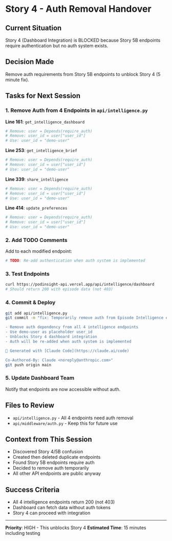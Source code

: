 # Story 4 - Auth Removal Handover

## Current Situation
Story 4 (Dashboard Integration) is BLOCKED because Story 5B endpoints require authentication but no auth system exists.

## Decision Made
Remove auth requirements from Story 5B endpoints to unblock Story 4 (5 minute fix).

## Tasks for Next Session

### 1. Remove Auth from 4 Endpoints in `api/intelligence.py`

**Line 161**: `get_intelligence_dashboard`
```python
# Remove: user = Depends(require_auth)
# Remove: user_id = user["user_id"] 
# Use: user_id = "demo-user"
```

**Line 253**: `get_intelligence_brief`
```python
# Remove: user = Depends(require_auth)
# Remove: user_id = user["user_id"]
# Use: user_id = "demo-user"
```

**Line 339**: `share_intelligence`
```python
# Remove: user = Depends(require_auth)
# Remove: user_id = user["user_id"]
# Use: user_id = "demo-user"
```

**Line 414**: `update_preferences`
```python
# Remove: user = Depends(require_auth)
# Remove: user_id = user["user_id"]
# Use: user_id = "demo-user"
```

### 2. Add TODO Comments
Add to each modified endpoint:
```python
# TODO: Re-add authentication when auth system is implemented
```

### 3. Test Endpoints
```bash
curl https://podinsight-api.vercel.app/api/intelligence/dashboard
# Should return 200 with episode data (not 403)
```

### 4. Commit & Deploy
```bash
git add api/intelligence.py
git commit -m "fix: Temporarily remove auth from Episode Intelligence endpoints

- Remove auth dependency from all 4 intelligence endpoints
- Use demo-user as placeholder user_id
- Unblocks Story 4 dashboard integration
- Auth will be re-added when auth system is implemented

🤖 Generated with [Claude Code](https://claude.ai/code)

Co-Authored-By: Claude <noreply@anthropic.com>"
git push origin main
```

### 5. Update Dashboard Team
Notify that endpoints are now accessible without auth.

## Files to Review
- `api/intelligence.py` - All 4 endpoints need auth removal
- `api/middleware/auth.py` - Keep this for future use

## Context from This Session
- Discovered Story 4/5B confusion
- Created then deleted duplicate endpoints
- Found Story 5B endpoints require auth
- Decided to remove auth temporarily
- All other API endpoints are public anyway

## Success Criteria
- All 4 intelligence endpoints return 200 (not 403)
- Dashboard can fetch data without auth tokens
- Story 4 can proceed with integration

---
**Priority**: HIGH - This unblocks Story 4
**Estimated Time**: 15 minutes including testing